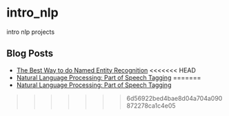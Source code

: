 # intro_nlp
intro nlp projects

## Blog Posts
- [The Best Way to do Named Entity Recognition](https://pythonalgos.com/2021/11/07/the-best-way-to-do-named-entity-recognition-ner/)
<<<<<<< HEAD
- [Natural Language Processing: Part of Speech Tagging](https://pythonalgos.com/2021/11/06/natural-language-processing-part-of-speech-tagging/)
=======
- [Natural Language Processing: Part of Speech Tagging](https://pythonalgos.com/2021/11/06/natural-language-processing-part-of-speech-tagging/)
>>>>>>> 6d56922bed4bae8d04a704a090872278ca1c4e05
